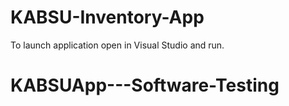 # KABSU-Inventory-App

To launch application open in Visual Studio and run.

# KABSUApp---Software-Testing
